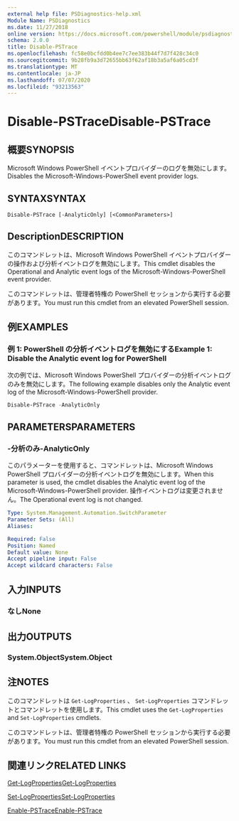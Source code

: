 ```yaml
---
external help file: PSDiagnostics-help.xml
Module Name: PSDiagnostics
ms.date: 11/27/2018
online version: https://docs.microsoft.com/powershell/module/psdiagnostics/disable-pstrace?view=powershell-5.1&WT.mc_id=ps-gethelp
schema: 2.0.0
title: Disable-PSTrace
ms.openlocfilehash: fc58e0bcfdd0b4ee7c7ee383b44f7d7f428c34c0
ms.sourcegitcommit: 9b28fb9a3d72655bb63f62af18b3a5af6a05cd3f
ms.translationtype: MT
ms.contentlocale: ja-JP
ms.lasthandoff: 07/07/2020
ms.locfileid: "93213563"
---
```

# <span data-ttu-id="5879e-102">Disable-PSTrace</span><span class="sxs-lookup"><span data-stu-id="5879e-102">Disable-PSTrace</span></span>

## <span data-ttu-id="5879e-103">概要</span><span class="sxs-lookup"><span data-stu-id="5879e-103">SYNOPSIS</span></span>
<span data-ttu-id="5879e-104">Microsoft Windows PowerShell イベントプロバイダーのログを無効にします。</span><span class="sxs-lookup"><span data-stu-id="5879e-104">Disables the Microsoft-Windows-PowerShell event provider logs.</span></span>

## <span data-ttu-id="5879e-105">SYNTAX</span><span class="sxs-lookup"><span data-stu-id="5879e-105">SYNTAX</span></span>

```
Disable-PSTrace [-AnalyticOnly] [<CommonParameters>]
```

## <span data-ttu-id="5879e-106">Description</span><span class="sxs-lookup"><span data-stu-id="5879e-106">DESCRIPTION</span></span>

<span data-ttu-id="5879e-107">このコマンドレットは、Microsoft Windows PowerShell イベントプロバイダーの操作および分析イベントログを無効にします。</span><span class="sxs-lookup"><span data-stu-id="5879e-107">This cmdlet disables the Operational and Analytic event logs of the Microsoft-Windows-PowerShell event provider.</span></span>

<span data-ttu-id="5879e-108">このコマンドレットは、管理者特権の PowerShell セッションから実行する必要があります。</span><span class="sxs-lookup"><span data-stu-id="5879e-108">You must run this cmdlet from an elevated PowerShell session.</span></span>

## <span data-ttu-id="5879e-109">例</span><span class="sxs-lookup"><span data-stu-id="5879e-109">EXAMPLES</span></span>

### <span data-ttu-id="5879e-110">例 1: PowerShell の分析イベントログを無効にする</span><span class="sxs-lookup"><span data-stu-id="5879e-110">Example 1: Disable the Analytic event log for PowerShell</span></span>

<span data-ttu-id="5879e-111">次の例では、Microsoft Windows PowerShell プロバイダーの分析イベントログのみを無効にします。</span><span class="sxs-lookup"><span data-stu-id="5879e-111">The following example disables only the Analytic event log of the Microsoft-Windows-PowerShell provider.</span></span>

```powershell
Disable-PSTrace -AnalyticOnly
```

## <span data-ttu-id="5879e-112">PARAMETERS</span><span class="sxs-lookup"><span data-stu-id="5879e-112">PARAMETERS</span></span>

### <span data-ttu-id="5879e-113">-分析のみ</span><span class="sxs-lookup"><span data-stu-id="5879e-113">-AnalyticOnly</span></span>

<span data-ttu-id="5879e-114">このパラメーターを使用すると、コマンドレットは、Microsoft Windows PowerShell プロバイダーの分析イベントログを無効にします。</span><span class="sxs-lookup"><span data-stu-id="5879e-114">When this parameter is used, the cmdlet disables the Analytic event log of the Microsoft-Windows-PowerShell provider.</span></span> <span data-ttu-id="5879e-115">操作イベントログは変更されません。</span><span class="sxs-lookup"><span data-stu-id="5879e-115">The Operational event log is not changed.</span></span>

```yaml
Type: System.Management.Automation.SwitchParameter
Parameter Sets: (All)
Aliases:

Required: False
Position: Named
Default value: None
Accept pipeline input: False
Accept wildcard characters: False
```

## <span data-ttu-id="5879e-116">入力</span><span class="sxs-lookup"><span data-stu-id="5879e-116">INPUTS</span></span>

### <span data-ttu-id="5879e-117">なし</span><span class="sxs-lookup"><span data-stu-id="5879e-117">None</span></span>

## <span data-ttu-id="5879e-118">出力</span><span class="sxs-lookup"><span data-stu-id="5879e-118">OUTPUTS</span></span>

### <span data-ttu-id="5879e-119">System.Object</span><span class="sxs-lookup"><span data-stu-id="5879e-119">System.Object</span></span>

## <span data-ttu-id="5879e-120">注</span><span class="sxs-lookup"><span data-stu-id="5879e-120">NOTES</span></span>

<span data-ttu-id="5879e-121">このコマンドレットは `Get-LogProperties` 、 `Set-LogProperties` コマンドレットとコマンドレットを使用します。</span><span class="sxs-lookup"><span data-stu-id="5879e-121">This cmdlet uses the `Get-LogProperties` and `Set-LogProperties` cmdlets.</span></span>

<span data-ttu-id="5879e-122">このコマンドレットは、管理者特権の PowerShell セッションから実行する必要があります。</span><span class="sxs-lookup"><span data-stu-id="5879e-122">You must run this cmdlet from an elevated PowerShell session.</span></span>

## <span data-ttu-id="5879e-123">関連リンク</span><span class="sxs-lookup"><span data-stu-id="5879e-123">RELATED LINKS</span></span>

[<span data-ttu-id="5879e-124">Get-LogProperties</span><span class="sxs-lookup"><span data-stu-id="5879e-124">Get-LogProperties</span></span>](Get-LogProperties.md)

[<span data-ttu-id="5879e-125">Set-LogProperties</span><span class="sxs-lookup"><span data-stu-id="5879e-125">Set-LogProperties</span></span>](Set-LogProperties.md)

[<span data-ttu-id="5879e-126">Enable-PSTrace</span><span class="sxs-lookup"><span data-stu-id="5879e-126">Enable-PSTrace</span></span>](Enable-PSTrace.md)
